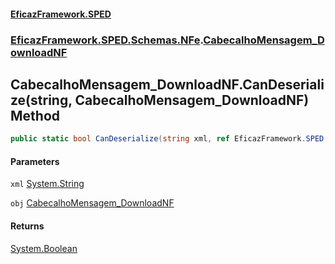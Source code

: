 #### [EficazFramework.SPED](EficazFrameworkSPED.md 'EficazFramework SPED')
### [EficazFramework.SPED.Schemas.NFe](EficazFramework.SPED.Schemas.NFe.md 'EficazFramework.SPED.Schemas.NFe').[CabecalhoMensagem_DownloadNF](EficazFramework.SPED.Schemas.NFe/CabecalhoMensagem_DownloadNF.md 'EficazFramework.SPED.Schemas.NFe.CabecalhoMensagem_DownloadNF')

## CabecalhoMensagem_DownloadNF.CanDeserialize(string, CabecalhoMensagem_DownloadNF) Method

```csharp
public static bool CanDeserialize(string xml, ref EficazFramework.SPED.Schemas.NFe.CabecalhoMensagem_DownloadNF obj);
```
#### Parameters

<a name='EficazFramework.SPED.Schemas.NFe.CabecalhoMensagem_DownloadNF.CanDeserialize(string,EficazFramework.SPED.Schemas.NFe.CabecalhoMensagem_DownloadNF).xml'></a>

`xml` [System.String](https://docs.microsoft.com/en-us/dotnet/api/System.String 'System.String')

<a name='EficazFramework.SPED.Schemas.NFe.CabecalhoMensagem_DownloadNF.CanDeserialize(string,EficazFramework.SPED.Schemas.NFe.CabecalhoMensagem_DownloadNF).obj'></a>

`obj` [CabecalhoMensagem_DownloadNF](EficazFramework.SPED.Schemas.NFe/CabecalhoMensagem_DownloadNF.md 'EficazFramework.SPED.Schemas.NFe.CabecalhoMensagem_DownloadNF')

#### Returns
[System.Boolean](https://docs.microsoft.com/en-us/dotnet/api/System.Boolean 'System.Boolean')